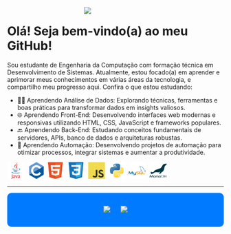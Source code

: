 <img src = "https://github.com/user-attachments/assets/dc23140b-9ece-44d1-a746-b9ecad68bc65" width = "325px" align = "right">

#  Olá! Seja bem-vindo(a) ao meu GitHub! 


Sou estudante de Engenharia da Computação com formação técnica em Desenvolvimento de Sistemas. Atualmente, estou focado(a) em aprender e aprimorar meus conhecimentos em várias áreas da tecnologia, e compartilho meu progresso aqui. Confira o que estou estudando:

- 👩‍💻 Aprendendo Análise de Dados: Explorando técnicas, ferramentas e boas práticas para transformar dados em insights valiosos.
- 🌐 Aprendendo Front-End: Desenvolvendo interfaces web modernas e responsivas utilizando HTML, CSS, JavaScript e frameworks populares.
- 🔙 Aprendendo Back-End: Estudando conceitos fundamentais de servidores, APIs, banco de dados e arquiteturas robustas.
- 🤖 Aprendendo Automação: Desenvolvendo projetos de automação para otimizar processos, integrar sistemas e aumentar a produtividade.

<div>
  <img src="https://github.com/devicons/devicon/blob/master/icons/java/java-original-wordmark.svg" alt="Java" width="40" height="40"/>&nbsp;
  <img src="https://github.com/devicons/devicon/blob/master/icons/c/c-original.svg" alt="C" width="40" height="40"/>
  <img src="https://github.com/devicons/devicon/blob/master/icons/html5/html5-original.svg" alt="HTML5" width="40" height="40"/>&nbsp;
  <img src="https://github.com/devicons/devicon/blob/master/icons/css3/css3-original.svg" alt="CSS3" width="40" height="40"/>&nbsp;
  <img src="https://github.com/devicons/devicon/blob/master/icons/javascript/javascript-original.svg" alt="JavaScript" width="40" height="40"/>&nbsp;
  <img src="https://github.com/devicons/devicon/blob/master/icons/python/python-original.svg" alt="Python" width="40" height="40"/>&nbsp;
  <img src="https://github.com/devicons/devicon/blob/master/icons/mysql/mysql-original-wordmark.svg" alt="MySQL" width="40" height="40"/>&nbsp;
  <img src="https://github.com/devicons/devicon/blob/master/icons/mariadb/mariadb-original-wordmark.svg" alt="MariaDB" width="40" height="40"/>&nbsp;
</div>



---


<div align="center" style="background-color: #007bff; padding: 20px; border-radius: 10px;">
  <img height="200em" src="https://github-readme-stats.vercel.app/api/top-langs/?username=Henry-Gbriel&show_icons=true&theme=blue&count_private=true" style="background-color: #007bff; padding: 10px; border-radius: 10px;" />
  <img height="200em" src="https://github-readme-stats.vercel.app/api?username=Henry-Gbriel&show_icons=true&theme=blue&count_private=true" style="background-color: #007bff; padding: 10px; border-radius: 10px;" />
</div>
